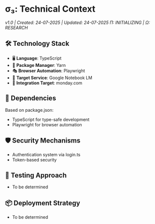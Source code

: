 # σ₃: Technical Context

_v1.0 | Created: 24-07-2025 | Updated: 24-07-2025_
_Π: INITIALIZING | Ω: RESEARCH_

## 🛠️ Technology Stack

- 🖥️ **Language**: TypeScript
- 🧰 **Package Manager**: Yarn
- 🎭 **Browser Automation**: Playwright
- 📓 **Target Service**: Google Notebook LM
- 🔄 **Integration Target**: monday.com

## 🔌 Dependencies

Based on package.json:

- TypeScript for type-safe development
- Playwright for browser automation

## 🛡️ Security Mechanisms

- Authentication system via login.ts
- Token-based security

## 🧪 Testing Approach

- To be determined

## 📦 Deployment Strategy

- To be determined
